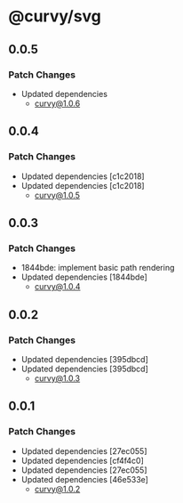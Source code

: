 # @curvy/svg

## 0.0.5

### Patch Changes

- Updated dependencies
  - curvy@1.0.6

## 0.0.4

### Patch Changes

- Updated dependencies [c1c2018]
- Updated dependencies [c1c2018]
  - curvy@1.0.5

## 0.0.3

### Patch Changes

- 1844bde: implement basic path rendering
- Updated dependencies [1844bde]
  - curvy@1.0.4

## 0.0.2

### Patch Changes

- Updated dependencies [395dbcd]
- Updated dependencies [395dbcd]
  - curvy@1.0.3

## 0.0.1

### Patch Changes

- Updated dependencies [27ec055]
- Updated dependencies [cf4f4c0]
- Updated dependencies [27ec055]
- Updated dependencies [46e533e]
  - curvy@1.0.2
